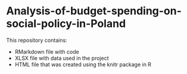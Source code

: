# Analysis-of-budget-spending-on-social-policy-in-Poland

This repository contains:

- RMarkdown file with code
- XLSX file with data used in the project
- HTML file that was created using the knitr package in R
